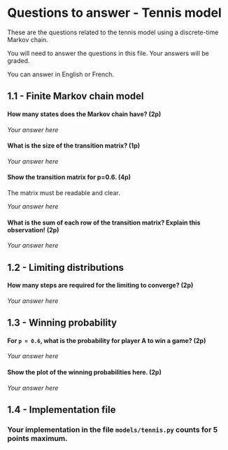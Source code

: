 Questions to answer - Tennis model
==================================

These are the questions related to the tennis model using a discrete-time Markov chain.

You will need to answer the questions in this file. Your answers will be graded. 

You can answer in English or French.


1.1 - Finite Markov chain model
------------------------------

#### How many states does the Markov chain have? (2p)

*Your answer here*


#### What is the size of the transition matrix? (1p)

*Your answer here*


#### Show the transition matrix for p=0.6. (4p)

The matrix must be readable and clear.

*Your answer here*


#### What is the sum of each row of the transition matrix? Explain this observation! (2p)

*Your answer here*


1.2 - Limiting distributions
----------------------------

#### How many steps are required for the limiting to converge? (2p)

*Your answer here*


1.3 - Winning probability
-------------------------

#### For `p = 0.6`, what is the probability for player A to win a game? (2p)

*Your answer here*


#### Show the plot of the winning probabilities here. (2p)

*Your answer here*


1.4 - Implementation file
-------------------------

### Your implementation in the file `models/tennis.py` counts for 5 points maximum.
